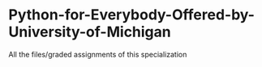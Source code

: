 # Python-for-Everybody-Offered-by-University-of-Michigan
All the files/graded assignments of this specialization
